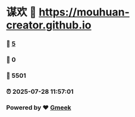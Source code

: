 # 谋欢 :link: https://mouhuan-creator.github.io 
### :page_facing_up: [5](https://mouhuan-creator.github.io/tag.html) 
### :speech_balloon: 0 
### :hibiscus: 5501 
### :alarm_clock: 2025-07-28 11:57:01 
### Powered by :heart: [Gmeek](https://github.com/Meekdai/Gmeek)
